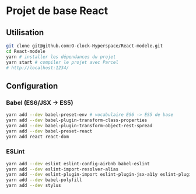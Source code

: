 Projet de base React
====================

## Utilisation

``` sh
git clone git@github.com:O-clock-Hyperspace/React-modele.git
cd React-modele
yarn # installer les dépendances du projet
yarn start # compiler le projet avec Parcel
# http://localhost:1234/
```

## Configuration

### Babel (ES6/JSX -> ES5)

``` sh
yarn add --dev babel-preset-env # vocabulaire ES6 -> ES5 de base
yarn add --dev babel-plugin-transform-class-properties
yarn add --dev babel-plugin-transform-object-rest-spread
yarn add --dev babel-preset-react
yarn add react react-dom
```

### ESLint

``` sh
yarn add --dev eslint eslint-config-airbnb babel-eslint
yarn add --dev eslint-import-resolver-alias
yarn add --dev eslint-plugin-import eslint-plugin-jsx-a11y eslint-plugin-react
yarn add --dev babel-polyfill
yarn add --dev stylus
```

